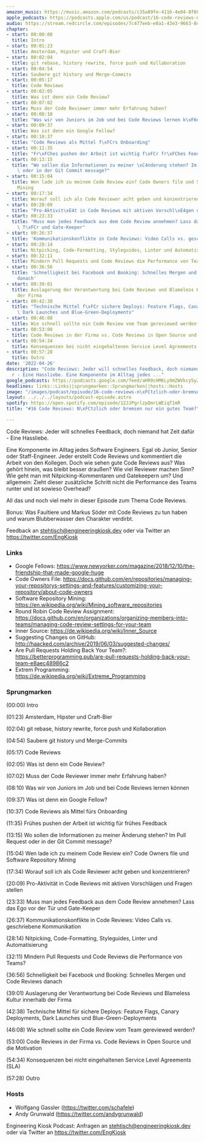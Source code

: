 ```yaml
---
amazon_music: https://music.amazon.com/podcasts/c35a09fe-4116-4e04-8f68-77d61b112e46/episodes/a5a91d87-c04e-43f1-a2dd-9f137a4fa0ef/engineering-kiosk-16-code-reviews-n%C3%BCtzlich-oder-bremsen-nur-ein-gutes-team
apple_podcasts: https://podcasts.apple.com/us/podcast/16-code-reviews-n%C3%BCtzlich-oder-bremsen-nur-ein-gutes-team/id1603082924?i=1000558699631
audio: https://stream.redcircle.com/episodes/7c477eeb-e8a1-43e3-9663-8c6d9118645f/stream.mp3
chapter:
- start: 00:00:00
  title: Intro
- start: 00:01:23
  title: Amsterdam, Hipster und Craft-Bier
- start: 00:02:04
  title: git rebase, history rewrite, force push und Kollaboration
- start: 00:04:54
  title: Saubere git history und Merge-Commits
- start: 00:05:17
  title: Code Reviews
- start: 00:02:05
  title: Was ist denn ein Code Review?
- start: 00:07:02
  title: Muss der Code Reviewer immer mehr Erfahrung haben?
- start: 00:08:10
  title: "Was wir von Juniors im Job und bei Code Reviews lernen k\xF6nnen"
- start: 00:09:37
  title: Was ist denn ein Google Fellow?
- start: 00:10:37
  title: "Code Reviews als Mittel f\xFCrs Onboarding"
- start: 00:11:35
  title: "Fr\xFChes pushen der Arbeit ist wichtig f\xFCr fr\xFChes Feedback"
- start: 00:13:15
  title: "Wo sollen die Informationen zu meiner \xC4nderung stehen? Im Pull Request\
    \ oder in der Git Commit message?"
- start: 00:15:04
  title: Wen lade ich zu meinem Code Review ein? Code Owners file und Software Repository
    Mining
- start: 00:17:34
  title: Worauf soll ich als Code Reviewer acht geben und konzentrieren?
- start: 00:20:09
  title: "Pro-Aktivit\xE4t in Code Reviews mit aktiven Vorschl\xE4gen und Fragen stellen"
- start: 00:23:33
  title: "Muss man jedes Feedback aus dem Code Review annehmen? Lass das Ego vor der\
    \ T\xFCr und Gate-Keeper"
- start: 00:26:37
  title: 'Kommunikationskonflikte in Code Reviews: Video Calls vs. geschriebene Kommunikation'
- start: 00:28:14
  title: Nitpicking, Code-Formatting, Styleguides, Linter und Automatisierung
- start: 00:32:11
  title: Mindern Pull Requests und Code Reviews die Performance von Teams?
- start: 00:36:56
  title: 'Schnelligkeit bei Facebook und Booking: Schnelles Mergen und Code Reviews
    danach'
- start: 00:39:01
  title: Auslagerung der Verantwortung bei Code Reviews und Blameless Kultur innerhalb
    der Firma
- start: 00:42:38
  title: "Technische Mittel f\xFCr sichere Deploys: Feature Flags, Canary Deployments,\
    \ Dark Launches und Blue-Green-Deployments"
- start: 00:46:08
  title: Wie schnell sollte ein Code Review vom Team gereviewed werden?
- start: 00:53:00
  title: Code Reviews in der Firma vs. Code Reviews in Open Source und die Motivation
- start: 00:54:34
  title: Konsequenzen bei nicht eingehaltenen Service Level Agreements (SLA)
- start: 00:57:28
  title: Outro
date: '2022-04-26'
description: "Code Reviews: Jeder will schnelles Feedback, doch niemand hat Zeit daf\xFC\
  r - Eine Hassliebe. Eine Komponente im Alltag jedes ..."
google_podcasts: https://podcasts.google.com/feed/aHR0cHM6Ly9mZWVkcy5yZWRjaXJjbGUuY29tLzBlY2ZkZmQ3LWZkYTEtNGMzZC05NTE1LTQ3NjcyN2Y5ZGY1ZQ/episode/Y2MwYWY4MTUtNDhhZC00YjRhLThhYzgtYWRhMmQ1YWJkNzc5?sa=X&ved=0CAUQkfYCahcKEwi4xMSxj4L4AhUAAAAAHQAAAAAQNQ
headlines: links::Links||sprungmarken::Sprungmarken||hosts::Hosts
image: "/images/podcast/episode/16-code-reviews-n\xFCtzlich-oder-bremsen-nur-ein-gutes-team.jpg"
layout: ../../../layouts/podcast-episode.astro
spotify: https://open.spotify.com/episode/12JJPgrlzpQmrLWEiqT1mR
title: "#16 Code Reviews: N\xFCtzlich oder bremsen nur ein gutes Team?"

---
```


<p class="mb-6 text-base md:text-lg text-coolGray-500">Code Reviews: Jeder will schnelles Feedback, doch niemand hat Zeit dafür - Eine Hassliebe.</p><p class="mb-6 text-base md:text-lg text-coolGray-500">Eine Komponente im Alltag jedes Software Engineers. Egal ob Junior, Senior oder Staff-Engineer. Jeder erstellt Code Reviews und kommentiert die Arbeit von den Kollegen. Doch wie sehen gute Code Reviews aus? Was gehört hinein, was bleibt besser draußen? Wie viel Reviewer machen Sinn? Wie geht man mit Nitpicking-Kommentaren und Gatekeepern um? Und allgemein: Zieht dieser zusätzliche Schritt nicht die Performance des Teams runter und ist sowieso Overhead?</p><p class="mb-6 text-base md:text-lg text-coolGray-500">All das und noch viel mehr in dieser Episode zum Thema Code Reviews.</p><p class="mb-6 text-base md:text-lg text-coolGray-500">Bonus: Was Faultiere und Markus Söder mit Code Reviews zu tun haben und warum Blubberwasser den Charakter verdirbt.</p><p class="mb-6 text-base md:text-lg text-coolGray-500">Feedback an <a class="underline hover:no-underline" style="text-decoration-line: underline;" href="mailto:stehtisch@engineeringkiosk.dev" rel="nofollow">stehtisch@engineeringkiosk.dev</a> oder via Twitter an <a class="underline hover:no-underline" style="text-decoration-line: underline;" href="https://twitter.com/EngKiosk" rel="nofollow">https://twitter.com/EngKiosk</a></p><h3 class="mb-4 text-2xl md:text-3xl font-semibold text-coolGray-800" id="links">Links</h3><ul class="list-disc px-5 mb-6 md:px-5 text-base md:text-lg text-coolGray-500" style="list-style-type: disc;"><li class="mb-3">Google Fellows: <a class="underline hover:no-underline" style="text-decoration-line: underline;" href="https://www.newyorker.com/magazine/2018/12/10/the-friendship-that-made-google-huge" rel="nofollow">https://www.newyorker.com/magazine/2018/12/10/the-friendship-that-made-google-huge</a></li><li class="mb-3">Code Owners File: <a class="underline hover:no-underline" style="text-decoration-line: underline;" href="https://docs.github.com/en/repositories/managing-your-repositorys-settings-and-features/customizing-your-repository/about-code-owners" rel="nofollow">https://docs.github.com/en/repositories/managing-your-repositorys-settings-and-features/customizing-your-repository/about-code-owners</a></li><li class="mb-3">Software Repository Mining: <a class="underline hover:no-underline" style="text-decoration-line: underline;" href="https://en.wikipedia.org/wiki/Mining_software_repositories" rel="nofollow">https://en.wikipedia.org/wiki/Mining_software_repositories</a></li><li class="mb-3">Round Robin Code Review Assignment: <a class="underline hover:no-underline" style="text-decoration-line: underline;" href="https://docs.github.com/en/organizations/organizing-members-into-teams/managing-code-review-settings-for-your-team" rel="nofollow">https://docs.github.com/en/organizations/organizing-members-into-teams/managing-code-review-settings-for-your-team</a></li><li class="mb-3">Inner Source: <a class="underline hover:no-underline" style="text-decoration-line: underline;" href="https://de.wikipedia.org/wiki/Inner_Source" rel="nofollow">https://de.wikipedia.org/wiki/Inner_Source</a></li><li class="mb-3">Suggesting Changes on GitHub: <a class="underline hover:no-underline" style="text-decoration-line: underline;" href="http://haacked.com/archive/2019/06/03/suggested-changes/" rel="nofollow">http://haacked.com/archive/2019/06/03/suggested-changes/</a></li><li class="mb-3">Are Pull Requests Holding Back Your Team?: <a class="underline hover:no-underline" style="text-decoration-line: underline;" href="https://betterprogramming.pub/are-pull-requests-holding-back-your-team-e8aec48986c2" rel="nofollow">https://betterprogramming.pub/are-pull-requests-holding-back-your-team-e8aec48986c2</a></li><li class="mb-3">Extrem Programming: <a class="underline hover:no-underline" style="text-decoration-line: underline;" href="https://de.wikipedia.org/wiki/Extreme_Programming" rel="nofollow">https://de.wikipedia.org/wiki/Extreme_Programming</a></li></ul><h3 class="mb-4 text-2xl md:text-3xl font-semibold text-coolGray-800" id="sprungmarken">Sprungmarken</h3><p class="mb-6 text-base md:text-lg text-coolGray-500">(00:00) Intro</p><p class="mb-6 text-base md:text-lg text-coolGray-500">(01:23) Amsterdam, Hipster und Craft-Bier</p><p class="mb-6 text-base md:text-lg text-coolGray-500">(02:04) git rebase, history rewrite, force push und Kollaboration</p><p class="mb-6 text-base md:text-lg text-coolGray-500">(04:54) Saubere git history und Merge-Commits</p><p class="mb-6 text-base md:text-lg text-coolGray-500">(05:17) Code Reviews</p><p class="mb-6 text-base md:text-lg text-coolGray-500">(02:05) Was ist denn ein Code Review?</p><p class="mb-6 text-base md:text-lg text-coolGray-500">(07:02) Muss der Code Reviewer immer mehr Erfahrung haben?</p><p class="mb-6 text-base md:text-lg text-coolGray-500">(08:10) Was wir von Juniors im Job und bei Code Reviews lernen können</p><p class="mb-6 text-base md:text-lg text-coolGray-500">(09:37) Was ist denn ein Google Fellow?</p><p class="mb-6 text-base md:text-lg text-coolGray-500">(10:37) Code Reviews als Mittel fürs Onboarding</p><p class="mb-6 text-base md:text-lg text-coolGray-500">(11:35) Frühes pushen der Arbeit ist wichtig für frühes Feedback</p><p class="mb-6 text-base md:text-lg text-coolGray-500">(13:15) Wo sollen die Informationen zu meiner Änderung stehen? Im Pull Request oder in der Git Commit message?</p><p class="mb-6 text-base md:text-lg text-coolGray-500">(15:04) Wen lade ich zu meinem Code Review ein? Code Owners file und Software Repository Mining</p><p class="mb-6 text-base md:text-lg text-coolGray-500">(17:34) Worauf soll ich als Code Reviewer acht geben und konzentrieren?</p><p class="mb-6 text-base md:text-lg text-coolGray-500">(20:09) Pro-Aktivität in Code Reviews mit aktiven Vorschlägen und Fragen stellen</p><p class="mb-6 text-base md:text-lg text-coolGray-500">(23:33) Muss man jedes Feedback aus dem Code Review annehmen? Lass das Ego vor der Tür und Gate-Keeper</p><p class="mb-6 text-base md:text-lg text-coolGray-500">(26:37) Kommunikationskonflikte in Code Reviews: Video Calls vs. geschriebene Kommunikation</p><p class="mb-6 text-base md:text-lg text-coolGray-500">(28:14) Nitpicking, Code-Formatting, Styleguides, Linter und Automatisierung</p><p class="mb-6 text-base md:text-lg text-coolGray-500">(32:11) Mindern Pull Requests und Code Reviews die Performance von Teams?</p><p class="mb-6 text-base md:text-lg text-coolGray-500">(36:56) Schnelligkeit bei Facebook und Booking: Schnelles Mergen und Code Reviews danach</p><p class="mb-6 text-base md:text-lg text-coolGray-500">(39:01) Auslagerung der Verantwortung bei Code Reviews und Blameless Kultur innerhalb der Firma</p><p class="mb-6 text-base md:text-lg text-coolGray-500">(42:38) Technische Mittel für sichere Deploys: Feature Flags, Canary Deployments, Dark Launches und Blue-Green-Deployments</p><p class="mb-6 text-base md:text-lg text-coolGray-500">(46:08) Wie schnell sollte ein Code Review vom Team gereviewed werden?</p><p class="mb-6 text-base md:text-lg text-coolGray-500">(53:00) Code Reviews in der Firma vs. Code Reviews in Open Source und die Motivation</p><p class="mb-6 text-base md:text-lg text-coolGray-500">(54:34) Konsequenzen bei nicht eingehaltenen Service Level Agreements (SLA)</p><p class="mb-6 text-base md:text-lg text-coolGray-500">(57:28) Outro</p><h3 class="mb-4 text-2xl md:text-3xl font-semibold text-coolGray-800" id="hosts">Hosts</h3><ul class="list-disc px-5 mb-6 md:px-5 text-base md:text-lg text-coolGray-500" style="list-style-type: disc;"><li class="mb-3">Wolfgang Gassler (<a class="underline hover:no-underline" style="text-decoration-line: underline;" href="https://twitter.com/schafele" rel="nofollow">https://twitter.com/schafele</a>)</li><li class="mb-3">Andy Grunwald (<a class="underline hover:no-underline" style="text-decoration-line: underline;" href="https://twitter.com/andygrunwald" rel="nofollow">https://twitter.com/andygrunwald</a>)</li></ul><p class="mb-6 text-base md:text-lg text-coolGray-500">Engineering Kiosk Podcast: Anfragen an <a class="underline hover:no-underline" style="text-decoration-line: underline;" href="http://stehtisch@engineeringkiosk.dev" rel="nofollow">stehtisch@engineeringkiosk.dev</a> oder via Twitter an <a class="underline hover:no-underline" style="text-decoration-line: underline;" href="https://twitter.com/EngKiosk" rel="nofollow">https://twitter.com/EngKiosk</a></p>